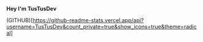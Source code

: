 **Hey I'm TusTusDev**

(GITHUB)[https://github-readme-stats.vercel.app/api?username=TusTusDev&count_private=true&show_icons=true&theme=radical]

